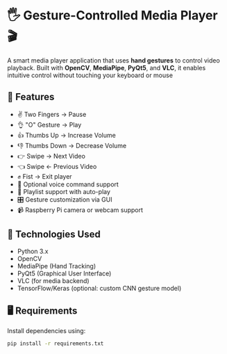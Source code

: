 # 🖐️ Gesture-Controlled Media Player 🎬

A smart media player application that uses **hand gestures** to control video playback. Built with **OpenCV**, **MediaPipe**, **PyQt5**, and **VLC**, it enables intuitive control without touching your keyboard or mouse

## 🎯 Features

- ✌️ Two Fingers → Pause  
- 👌 "O" Gesture → Play  
- 👍 Thumbs Up → Increase Volume  
- 👎 Thumbs Down → Decrease Volume  
- 👉 Swipe → Next Video  
- 👈 Swipe ← Previous Video  
- ✊ Fist → Exit player  
- 🎤 Optional voice command support  
- 📂 Playlist support with auto-play  
- 🎛️ Gesture customization via GUI  
- 📹 Raspberry Pi camera or webcam support

## 🧰 Technologies Used

- Python 3.x
- OpenCV
- MediaPipe (Hand Tracking)
- PyQt5 (Graphical User Interface)
- VLC (for media backend)
- TensorFlow/Keras (optional: custom CNN gesture model)


## 🖥️ Requirements

Install dependencies using:

```bash
pip install -r requirements.txt
